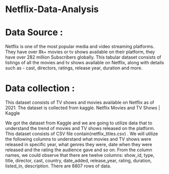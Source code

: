 # Netflix-Data-Analysis
# Data Source  :

Netflix is one of the most popular media and video streaming platforms. They have over 8k+ movies or tv shows available on their platform, they have over 282 million Subscribers globally. This tabular dataset consists of listings of all the movies and tv shows available on Netflix, along with details such as - cast, directors, ratings, release year, duration and more.

# Data collection : 

This dataset consists of TV shows and movies available on Netflix as of 2021. The dataset is collected from kaggle.
Netflix Movies and TV Shows | Kaggle

We got the dataset from Kaggle and we are going to utilize data that to understand the trend of movies and TV shows released on the platform.
This dataset consists of CSV file contain(netflix_titles.csv) . We will utilize the following columns to understand what movies and TV shows were released in specific year, what genres they were, date when they were released and the rating the audience gave and so on.
From the column names, we could observe that there are twelve columns: show_id, type, title, director,
cast, country, date_added, release_year, rating, duration, listed_in, description.
There are  8807 rows of data.
 
